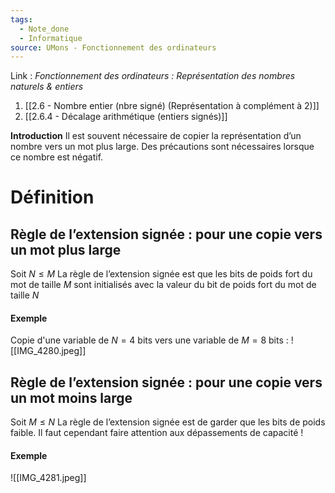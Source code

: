 ```yaml
---
tags:
  - Note_done
  - Informatique
source: UMons - Fonctionnement des ordinateurs
---
```


Link :
_Fonctionnement des ordinateurs : Représentation des nombres naturels & entiers_
1. [[2.6 - Nombre entier (nbre signé) (Représentation à complément à 2)]]
2. [[2.6.4 - Décalage arithmétique (entiers signés)]]

**Introduction**
Il est souvent nécessaire de copier la représentation d’un nombre vers un mot plus large. Des précautions sont nécessaires lorsque ce nombre est négatif.


# Définition
## Règle de l’extension signée : pour une copie vers un mot plus large 
Soit $N\le M$ 
La règle de l’extension signée est que les bits de poids fort du mot de taille $M$ sont initialisés avec la valeur du bit de poids fort du mot de taille $N$ 
#### Exemple
Copie d'une variable de $N=4$ bits vers une variable de $M=8$ bits : ![[IMG_4280.jpeg]]
## Règle de l’extension signée : pour une copie vers un mot moins large 
Soit $M\le N$ 
La règle de l’extension signée est de  garder que les bits de poids faible. Il faut cependant faire attention aux dépassements de capacité !

#### Exemple
![[IMG_4281.jpeg]]


